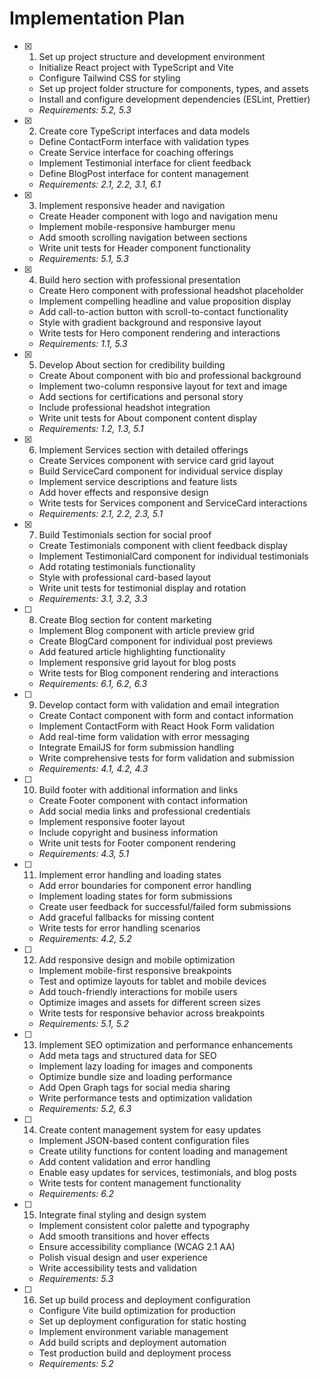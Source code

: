 # Implementation Plan

- [x] 1. Set up project structure and development environment
  - Initialize React project with TypeScript and Vite
  - Configure Tailwind CSS for styling
  - Set up project folder structure for components, types, and assets
  - Install and configure development dependencies (ESLint, Prettier)
  - _Requirements: 5.2, 5.3_

- [x] 2. Create core TypeScript interfaces and data models
  - Define ContactForm interface with validation types
  - Create Service interface for coaching offerings
  - Implement Testimonial interface for client feedback
  - Define BlogPost interface for content management
  - _Requirements: 2.1, 2.2, 3.1, 6.1_

- [x] 3. Implement responsive header and navigation
  - Create Header component with logo and navigation menu
  - Implement mobile-responsive hamburger menu
  - Add smooth scrolling navigation between sections
  - Write unit tests for Header component functionality
  - _Requirements: 5.1, 5.3_

- [x] 4. Build hero section with professional presentation
  - Create Hero component with professional headshot placeholder
  - Implement compelling headline and value proposition display
  - Add call-to-action button with scroll-to-contact functionality
  - Style with gradient background and responsive layout
  - Write tests for Hero component rendering and interactions
  - _Requirements: 1.1, 5.3_

- [x] 5. Develop About section for credibility building
  - Create About component with bio and professional background
  - Implement two-column responsive layout for text and image
  - Add sections for certifications and personal story
  - Include professional headshot integration
  - Write unit tests for About component content display
  - _Requirements: 1.2, 1.3, 5.1_

- [x] 6. Implement Services section with detailed offerings
  - Create Services component with service card grid layout
  - Build ServiceCard component for individual service display
  - Implement service descriptions and feature lists
  - Add hover effects and responsive design
  - Write tests for Services component and ServiceCard interactions
  - _Requirements: 2.1, 2.2, 2.3, 5.1_

- [x] 7. Build Testimonials section for social proof
  - Create Testimonials component with client feedback display
  - Implement TestimonialCard component for individual testimonials
  - Add rotating testimonials functionality
  - Style with professional card-based layout
  - Write unit tests for testimonial display and rotation
  - _Requirements: 3.1, 3.2, 3.3_

- [ ] 8. Create Blog section for content marketing
  - Implement Blog component with article preview grid
  - Create BlogCard component for individual post previews
  - Add featured article highlighting functionality
  - Implement responsive grid layout for blog posts
  - Write tests for Blog component rendering and interactions
  - _Requirements: 6.1, 6.2, 6.3_

- [ ] 9. Develop contact form with validation and email integration
  - Create Contact component with form and contact information
  - Implement ContactForm with React Hook Form validation
  - Add real-time form validation with error messaging
  - Integrate EmailJS for form submission handling
  - Write comprehensive tests for form validation and submission
  - _Requirements: 4.1, 4.2, 4.3_

- [ ] 10. Build footer with additional information and links
  - Create Footer component with contact information
  - Add social media links and professional credentials
  - Implement responsive footer layout
  - Include copyright and business information
  - Write unit tests for Footer component rendering
  - _Requirements: 4.3, 5.1_

- [ ] 11. Implement error handling and loading states
  - Add error boundaries for component error handling
  - Implement loading states for form submissions
  - Create user feedback for successful/failed form submissions
  - Add graceful fallbacks for missing content
  - Write tests for error handling scenarios
  - _Requirements: 4.2, 5.2_

- [ ] 12. Add responsive design and mobile optimization
  - Implement mobile-first responsive breakpoints
  - Test and optimize layouts for tablet and mobile devices
  - Add touch-friendly interactions for mobile users
  - Optimize images and assets for different screen sizes
  - Write tests for responsive behavior across breakpoints
  - _Requirements: 5.1, 5.2_

- [ ] 13. Implement SEO optimization and performance enhancements
  - Add meta tags and structured data for SEO
  - Implement lazy loading for images and components
  - Optimize bundle size and loading performance
  - Add Open Graph tags for social media sharing
  - Write performance tests and optimization validation
  - _Requirements: 5.2, 6.3_

- [ ] 14. Create content management system for easy updates
  - Implement JSON-based content configuration files
  - Create utility functions for content loading and management
  - Add content validation and error handling
  - Enable easy updates for services, testimonials, and blog posts
  - Write tests for content management functionality
  - _Requirements: 6.2_

- [ ] 15. Integrate final styling and design system
  - Implement consistent color palette and typography
  - Add smooth transitions and hover effects
  - Ensure accessibility compliance (WCAG 2.1 AA)
  - Polish visual design and user experience
  - Write accessibility tests and validation
  - _Requirements: 5.3_

- [ ] 16. Set up build process and deployment configuration
  - Configure Vite build optimization for production
  - Set up deployment configuration for static hosting
  - Implement environment variable management
  - Add build scripts and deployment automation
  - Test production build and deployment process
  - _Requirements: 5.2_